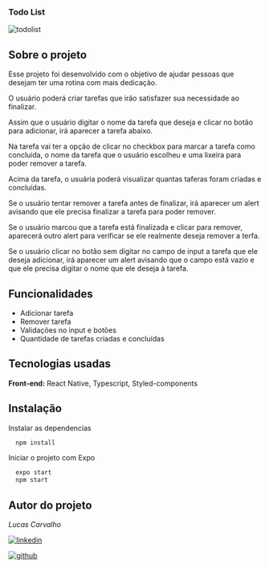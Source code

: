 ### Todo List 

![todolist](https://user-images.githubusercontent.com/104842709/224528378-484d9c96-f600-40b5-a2bd-e4e51d2d188b.png)


## Sobre o projeto

Esse projeto foi desenvolvido com o objetivo de ajudar pessoas que desejam ter uma rotina com mais dedicação. 

O usuário poderá criar tarefas que irão satisfazer sua necessidade ao finalizar.

Assim que o usuário digitar o nome da tarefa que deseja e clicar no botão para adicionar, irá aparecer a tarefa abaixo.

Na tarefa vai ter a opção de clicar no checkbox para marcar a tarefa como concluída, o nome da tarefa que o usuário escolheu e uma lixeira para poder remover a tarefa.

Acima da tarefa, o usuária poderá visualizar quantas taferas foram criadas e concluídas.

Se o usuário tentar remover a tarefa antes de finalizar, irá aparecer um alert avisando que ele precisa finalizar a tarefa para poder remover. 

Se o usuário marcou que a tarefa está finalizada e clicar para remover, aparecerá outro alert para verificar se ele realmente deseja remover a terfa.

Se o usuário clicar no botão sem digitar no campo de input a tarefa que ele deseja adicionar, irá aparecer um alert avisando que o campo está vazio e que ele precisa digitar o nome que ele deseja à tarefa.

## Funcionalidades

- Adicionar tarefa
- Remover tarefa
- Validações no input e botões
- Quantidade de tarefas criadas e concluídas

## Tecnologias usadas

**Front-end:** React Native, Typescript, Styled-components


## Instalação

Instalar as dependencias

```bash
  npm install
```

Iniciar o projeto com Expo


```bash
  expo start
  npm start
```
## Autor do projeto

*Lucas Carvalho*

[![linkedin](https://img.shields.io/badge/linkedin-0A66C2?style=for-the-badge&logo=linkedin&logoColor=white)](https://www.linkedin.com/in/lucasdmmc)

[![github](https://img.shields.io/badge/github-black?style=for-the-badge&logo=github&logoColor=white)](https://github.com/lucasdmmc)